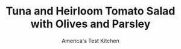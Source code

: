 ---
layout: ../../layouts/MarkdownPostLayout.astro
title: Tuna and Heirloom Tomato Salad with Olives and Parsley
author: America's Test Kitchen
pubDate: 2023-03-15
description: "This light, satisfying supper puts the “salad” in “tuna salad.”"
image_url: https://res.cloudinary.com/hksqkdlah/image/upload/ar_1:1,c_fill,dpr_2.0,f_auto,fl_lossy.progressive.strip_profile,g_faces:auto,q_auto:low,w_344/SFS_TunaHeirloomTomatoSaladOlivesParsley-3_k912q6
tags: ["Main Courses","Side Dishes","Fish & Seafood","Weeknight","Salads"]
calories: 1299
protein: 18
carbohydrates: 9
fats: 
fiber: 2
ingredients: ["4 , heirloom tomatoes, cored and sliced ½ inch thick","1 1/4 teaspoons, table salt, divided","1/3 cup, extra-virgin olive oil","1 1/2 tablespoons, lemon juice","1 tablespoon, Dijon mustard","1 , garlic clove, minced","1/4 teaspoon, pepper","3 (6-ounce) jars, oil-packed tuna, drained (1½ cups)","1 cup, fresh parsley leaves","1/2 cup, pitted Kalamata olives, halved","1 , shallot, sliced thin"]
serves: 4
time: "30 minutes"
instructions: ["Shingle tomatoes on 4 dinner plates and sprinkle with ½ teaspoon salt.","Whisk oil, lemon juice, mustard, garlic, pepper, and remaining ¾ teaspoon salt together in large bowl. Reserve 2 tablespoons vinaigrette.","Add tuna, parsley, olives, and shallot to remaining vinaigrette in bowl and toss gently to combine. Divide salad evenly among plates on top of tomatoes. Drizzle reserved vinaigrette over salads. Serve."]
nutrition: ["531 mg Potassium","219 mg Phosphorus","62 mg Calcium","2 mg Iron","42 mg Magnesium","570 mg Sodium","24 g Fat","7 mg Niacin (B3)","16 g Monounsaturated","3 g Polyunsaturated","40 mg Vitamin C","3 µg Vitamin D","9 mg Cholesterol","3 g Saturated","2 g Fiber","47 µg Folate (food)","4 g Sugars","291 µg Vitamin K","190 g Water","9 g Carbs","47 µg Folate equivalent (total)","18 g Protein","4 mg Vitamin E","1 µg Vitamin B12","131 µg Vitamin A","324 kcal Energy","1299 calories"]
notes: "We like to serve this salad with grilled bread. You can substitute vine-ripened tomatoes for the heirlooms."
---